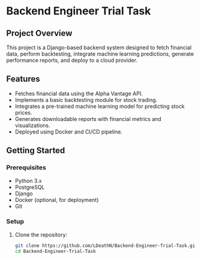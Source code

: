 # Backend Engineer Trial Task

## Project Overview
This project is a Django-based backend system designed to fetch financial data, perform backtesting, integrate machine learning predictions, generate performance reports, and deploy to a cloud provider. 

## Features
- Fetches financial data using the Alpha Vantage API.
- Implements a basic backtesting module for stock trading.
- Integrates a pre-trained machine learning model for predicting stock prices.
- Generates downloadable reports with financial metrics and visualizations.
- Deployed using Docker and CI/CD pipeline.

## Getting Started
### Prerequisites
- Python 3.x
- PostgreSQL
- Django
- Docker (optional, for deployment)
- Git

### Setup
1. Clone the repository:
   ```bash
   git clone https://github.com/LDeathN/Backend-Engineer-Trial-Task.git
   cd Backend-Engineer-Trial-Task